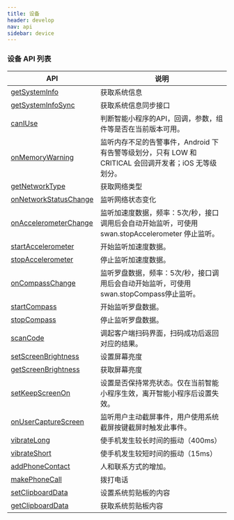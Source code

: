 ```yaml
---
title: 设备
header: develop
nav: api
sidebar: device
---
```

### 设备 API 列表

|API|说明|
|----|----|
|<a href="https://smartprogram.baidu.com/docs/develop/api/device_sys/#getSystemInfo">getSystemInfo</a>|获取系统信息|
|<a href="https://smartprogram.baidu.com/docs/develop/api/device_sys/#getSystemInfoSync">getSystemInfoSync</a>|获取系统信息同步接口|
|<a href="https://smartprogram.baidu.com/docs/develop/api/device_sys/#canIUse">canIUse|判断智能小程序的API，回调，参数，组件等是否在当前版本可用。|
|<a href="https://smartprogram.baidu.com/docs/develop/api/device_onmemory/#onMemoryWarning">onMemoryWarning</a>|监听内存不足的告警事件，Android 下有告警等级划分，只有 LOW 和 CRITICAL 会回调开发者；iOS 无等级划分。|
|<a href="https://smartprogram.baidu.com/docs/develop/api/device_network/#getNetworkType">getNetworkType</a>|获取网络类型|
|<a href="https://smartprogram.baidu.com/docs/develop/api/device_network/#onNetworkStatusChange">onNetworkStatusChange</a>|监听网络状态变化|
|<a href="https://smartprogram.baidu.com/docs/develop/api/device_accelerometer/#onAccelerometerChange">onAccelerometerChange</a>|监听加速度数据，频率：5次/秒，接口调用后会自动开始监听，可使用 swan.stopAccelerometer 停止监听。|
|<a href="https://smartprogram.baidu.com/docs/develop/api/device_accelerometer/#startAccelerometer">startAccelerometer</a>|开始监听加速度数据。|
|<a href="https://smartprogram.baidu.com/docs/develop/api/device_accelerometer/#stopAccelerometer">stopAccelerometer</a>|停止监听加速度数据。|
|<a href="https://smartprogram.baidu.com/docs/develop/api/device_compass/#onCompassChange">onCompassChange</a>|监听罗盘数据，频率：5次/秒，接口调用后会自动开始监听，可使用swan.stopCompass停止监听。|
|<a href="https://smartprogram.baidu.com/docs/develop/api/device_compass/#startCompass">startCompass</a>|开始监听罗盘数据。|
|<a href="https://smartprogram.baidu.com/docs/develop/api/device_compass/#stopCompass">stopCompass</a>|停止监听罗盘数据。|
|<a href="https://smartprogram.baidu.com/docs/develop/api/device_scan/#scanCode">scanCode</a>|调起客户端扫码界面，扫码成功后返回对应的结果。|
|<a href="https://smartprogram.baidu.com/docs/develop/api/device_screen/#setScreenBrightness">setScreenBrightness</a>|设置屏幕亮度|
|<a href="https://smartprogram.baidu.com/docs/develop/api/device_screen/#getScreenBrightness">getScreenBrightness</a>|获取屏幕亮度|
|<a href="https://smartprogram.baidu.com/docs/develop/api/device_screen/#setKeepScreenOn">setKeepScreenOn</a>|设置是否保持常亮状态。仅在当前智能小程序生效，离开智能小程序后设置失效。|
|<a href="https://smartprogram.baidu.com/docs/develop/api/device_capture/#onUserCaptureScreen">onUserCaptureScreen</a>|监听用户主动截屏事件，用户使用系统截屏按键截屏时触发此事件。|
|<a href="https://smartprogram.baidu.com/docs/develop/api/device_vibrate/#vibrateLong">vibrateLong</a>|使手机发生较长时间的振动（400ms）|
|<a href="https://smartprogram.baidu.com/docs/develop/api/device_vibrate/#vibrateShort">vibrateShort</a>|使手机发生较短时间的振动（15ms）|
|<a href="https://smartprogram.baidu.com/docs/develop/api/device_call/#addPhoneContact">addPhoneContact</a>|人和联系方式的增加。|
|<a href="https://smartprogram.baidu.com/docs/develop/api/device_call/#makePhoneCall">makePhoneCall</a>|拨打电话|
|<a href="https://smartprogram.baidu.com/docs/develop/api/device_clipboard/#setClipboardData">setClipboardData</a>|设置系统剪贴板的内容|
|<a href="https://smartprogram.baidu.com/docs/develop/api/device_clipboard/#getClipboardData">getClipboardData</a>|获取系统剪贴板内容|

<!-- 系统信息
-----

### getSystemInfo

**解释：**获取系统信息

**参数：**Object

**Object参数说明：**

|参数名 |类型  |必填  |说明|
|---- | ---- | ---- |---- |
|success |Function  |  是 |  接口调用成功的回调|
|fail   | Function |   否  | 接口调用失败的回调函数|
|complete  |  Function |   否 |  接口调用结束的回调函数（调用成功、失败都会执行）|

**success返回参数说明：**

|参数  |说明 |
|---- | ---- |
|brand  | 手机品牌 |
|model |  手机型号   |
|pixelRatio | 设备像素比  |
|screenWidth |屏幕宽度   |
|screenHeight |   屏幕高度 |
|windowWidth |可使用窗口宽度 |
|windowHeight  |  可使用窗口高度 |
|statusBarHeight| 状态栏的高度 |
|language |百度 App 设置的语言 |
|version |百度 App 版本号|
|system  |操作系统版本  |
|platform |客户端平台|
|fontSizeSetting |用户字体大小设置 |
|SDKVersion |客户端基础库版本 |

**示例：**

```js
swan.getSystemInfo({
    success: function (res) {
        console.log(res.model);
        console.log(res.pixelRatio);
        console.log(res.windowWidth);
        console.log(res.windowHeight);
        console.log(res.language);
        console.log(res.version);
        console.log(res.platform);
    }
});
```

### getSystemInfoSync

**解释：**获取系统信息同步接口

**同步返回参数说明：**

|参数  |说明 |
|---- | ---- |
|brand  | 手机品牌 |
|model |  手机型号   |
|pixelRatio | 设备像素比  |
|screenWidth |屏幕宽度   |
|screenHeight |   屏幕高度 |
|windowWidth |可使用窗口宽度 |
|windowHeight  |  可使用窗口高度 |
|statusBarHeight| 状态栏的高度 |
|language |百度 App 设置的语言 |
|version |百度 App 版本号|
|system  |操作系统版本  |
|platform |客户端平台|
|fontSizeSetting |用户字体大小设置 |
|SDKVersion |客户端基础库版本 |

**示例：**

```js
try {
    var res = swan.getSystemInfoSync();
    console.log(res.model);
    console.log(res.pixelRatio);
    console.log(res.windowWidth);
    console.log(res.windowHeight);
    console.log(res.language);
    console.log(res.version);
    console.log(res.platform);
} catch (e) {
    // Do something when catch error
}
```
### canIUse

**解释：**判断智能小程序的API，回调，参数，组件等是否在当前版本可用。

**参数说明：**使用 ${API}.${method}.${param}.${options} 或者 ${component}.${attribute}.${option} 方式来调用。

|参数  |说明 |
|---- | ---- |
|${API}  | API 名字 |
|${method} |  调用方式，有效值为return, success, object, callback   |
|${param} | 参数或者返回值  |
|${options} |参数的可选值   |
|${component} |   组件名字 |
|${attribute} | 组件属性 |
|${option}  |  组件属性的可选值 |


**示例：**

```js

swan.canIUse('view.hover-class')
swan.canIUse('scroll-view.scroll-x')
swan.canIUse('cover-view')
swan.canIUse('button.size.default')
swan.canIUse('button.size.default')
swan.canIUse('request.object.success.data')
swan.canIUse('getSavedFileList')
swan.canIUse('getSavedFileList.object')
swan.canIUse('getSavedFileList.object.success')
```

内存
----
### onMemoryWarning

**解释：**监听内存不足的告警事件，Android 下有告警等级划分，只有 LOW 和 CRITICAL 会回调开发者；iOS 无等级划分。

**参数：**CALLBACK

**CALLBACK返回参数：**

|参数名 |类型  |说明|
|---- | ---- | ---- |
|level |Number |仅 Android 有该字段，对应系统内存告警等级宏定义|

Android下告警等级对应系统宏：

```
TRIM_MEMORY_RUNNING_MODERATE = 5
TRIM_MEMORY_RUNNING_LOW = 10
TRIM_MEMORY_RUNNING_CRITICAL = 15
```
**示例：**

```js
swan.onMemoryWarning(function (res) {
    console.log('onMemoryWarningReceive')
});
```

网络状态
-----

### getNetworkType

**解释：**获取网络类型

**参数：**Object

**Object参数说明：**

|参数名 |类型  |必填  |说明|
|---- | ---- | ---- |---- |
|success |Function  |  是  | 接口调用成功，返回网络类型 networkType|
|fail | Function  |  否  | 接口调用失败的回调函数|
|complete  |  Function  |  否 |  接口调用结束的回调函数（调用成功、失败都会执行）|

**success返回参数说明：**

|参数  |说明 |
|---- | ---- |
|networkType |网络类型，值有 wifi/2g/3g/4g/unknown (Android 下不常见的网络类型)/none (无网络)|
**示例：**

```js
swan.getNetworkType({
    success: function (res) {
        console.log(res.networkType);
    }
});
```

### onNetworkStatusChange

**解释：**监听网络状态变化

**参数：**CALLBACK

**CALLBACK返回参数：**

|参数名 |类型  |说明|
|---- | ---- | ---- |
|isConnected |Boolean |当前是否有网络连接|
|networkType| String | 网络类型|

**networkType 有效值：**

|值   |说明|
|---- | ---- |
|wifi   | wifi 网络|
|2g  |2g 网络|
|3g | 3g 网络|
|4g | 4g 网络|
|none  |  无网络|
|unknown |Android 下不常见的网络类型|

**示例：**

```js
swan.onNetworkStatusChange(function (res) {
    console.log(res.isConnected);
    console.log(res.networkType);
});
```

加速度计
-----

### onAccelerometerChange

**解释：**监听加速度数据，频率：5次/秒，接口调用后会自动开始监听，可使用 swan.stopAccelerometer 停止监听。
**参数：**CALLBACK

**CALLBACK返回参数：**

|参数名 |类型  |说明|
|---- | ---- | ---- |
|x |Number |X 轴|
|y |Number |Y 轴|
|z |Number |Z 轴|

**示例：**

```javascript
swan.onAccelerometerChange(function (res) {
  console.log(res.x);
  console.log(res.y);
  console.log(res.z);
});
```
### startAccelerometer

**解释：**开始监听加速度数据。
**参数：**Object

**Object参数说明：**

|参数名 |类型  |必填  |说明|
|---- | ---- | ---- |---- |
|success |Function  |  否 |  接口调用成功的回调函数|
|fail  |  Function |   否 |  接口调用失败的回调函数|
|complete |   Function |   否  | 接口调用结束的回调函数（调用成功、失败都会执行）|

**示例：**

```javascript
swan.startAccelerometer();
```

### stopAccelerometer

**解释：**停止监听加速度数据。
**参数：**Object

**Object参数说明：**

|参数名 |类型  |必填  |说明|
|---- | ---- | ---- |---- |
|success |Function  |  否 |  接口调用成功的回调函数|
|fail  |  Function |   否 |  接口调用失败的回调函数|
|complete |   Function |   否  | 接口调用结束的回调函数（调用成功、失败都会执行）|

**示例：**

```javascript
swan.stopAccelerometer();
```

罗盘
-----

### onCompassChange

**解释：**监听罗盘数据，频率：5次/秒，接口调用后会自动开始监听，可使用swan.stopCompass停止监听。
**参数：**CALLBACK

**CALLBACK返回参数：**

|参数名 |类型  |说明|
|---- | ---- | ---- |
|direction |Number |面对的方向度数|

**示例：**

```javascript
swan.onCompassChange(function (res) {
    console.log(res.direction);
});

```
### startCompass

**解释：**开始监听罗盘数据。
**参数：**Object

**Object参数说明：**

|参数名 |类型  |必填  |说明|
|---- | ---- | ---- |---- |
|success |Function  |  否 |  接口调用成功的回调函数|
|fail  |  Function |   否 |  接口调用失败的回调函数|
|complete |   Function |   否  | 接口调用结束的回调函数（调用成功、失败都会执行）|

**示例：**

```javascript
swan.startCompass();
```

### stopCompass

**解释：**停止监听罗盘数据。
**参数：**Object

**Object参数说明：**

|参数名 |类型  |必填  |说明|
|---- | ---- | ---- |---- |
|success |Function  |  否 |  接口调用成功的回调函数|
|fail  |  Function |   否 |  接口调用失败的回调函数|
|complete |   Function |   否  | 接口调用结束的回调函数（调用成功、失败都会执行）|

**示例：**

```javascript
swan.stopCompass();
```

扫码
-----

### scanCode

**解释：**调起客户端扫码界面，扫码成功后返回对应的结果
**参数：**Object

**Object参数说明：**

|参数名 |类型  |必填  |说明|
|---- | ---- | ---- |---- |
|success| Function  |  否  | 接口调用成功的回调|
|fail  |  Function  |  否 |  接口调用失败的回调函数|
|complete  |  Function |   否 |  接口调用结束的回调函数（调用成功、失败都会执行）|

**success返回参数说明：**

|参数名 |说明|
|---- | ---- |
|result| 所扫码的内容 |
|scanType| 所扫码的类型 |

**示例：**

```js
swan.scanCode({
    success: function (res) {
        console.log(res.result);
        console.log(res.scanType);
    }
});
```

屏幕亮度
-----

### setScreenBrightness

**解释：**设置屏幕亮度。
**参数：**Object

**Object参数说明：**

|参数名 |类型  |必填  |说明|
|---- | ---- | ---- |---- |
|value |Number | 是  | 屏幕亮度值，范围 0~1，0 最暗，1 最亮|
|success| Function  |  否  | 接口调用成功的回调|
|fail  |  Function  |  否 |  接口调用失败的回调函数|
|complete  |  Function |   否 |  接口调用结束的回调函数（调用成功、失败都会执行）|

### getScreenBrightness

**解释：**获取屏幕亮度。
**参数：**Object

**Object参数说明：**

|参数名 |类型  |必填  |说明|
|---- | ---- | ---- |---- |
|success| Function  |  否  | 接口调用成功的回调|
|fail  |  Function  |  否 |  接口调用失败的回调函数|
|complete  |  Function |   否 |  接口调用结束的回调函数（调用成功、失败都会执行）|

**success返回参数说明：**

|参数名 |类型  |说明|
|---- | ---- | ---- |
|value   | Number | 屏幕亮度值，范围 0~1，0 最暗，1 最亮|

### setKeepScreenOn

**解释：**设置是否保持常亮状态。仅在当前智能小程序生效，离开智能小程序后设置失效。
**参数：**Object

**Object参数说明：**

|参数名 |类型  |必填  |说明|
|---- | ---- | ---- |---- |
|keepScreenOn |Boolean | 是  | 是否保持屏幕常亮|
|success| Function  |  否  | 接口调用成功的回调|
|fail  |  Function  |  否 |  接口调用失败的回调函数|
|complete  |  Function |   否 |  接口调用结束的回调函数（调用成功、失败都会执行）|

用户截屏事件
----

### onUserCaptureScreen

**解释：**监听用户主动截屏事件，用户使用系统截屏按键截屏时触发此事件。
**参数：**CALLBACK

**CALLBACK返回参数：**
无

**示例：**

```js
swan.onUserCaptureScreen(function() {
    console.log('用户截屏了')
});
```

振动
-----

### vibrateLong

**解释：**使手机发生较长时间的振动（400ms）
**参数：**Object

**Object参数说明：**

|参数名 |类型  |必填  |说明|
|---- | ---- | ---- |---- |
|success| Function  |  否  | 接口调用成功的回调|
|fail  |  Function  |  否 |  接口调用失败的回调函数|
|complete  |  Function |   否 |  接口调用结束的回调函数（调用成功、失败都会执行）|

### vibrateShort

**解释：**使手机发生较短时间的振动（15ms）

**参数：**Object

**Object 参数说明：**

|参数名 |类型  |必填  |说明|
|---- | ---- | ---- |---- |
|success| Function  |  否  | 接口调用成功的回调函数|
|fail  |  Function  |  否  | 接口调用失败的回调函数|
|complete  |  Function  |  否 |  接口调用结束的回调函数（调用成功、失败都会执行）|

手机联系人
-----

### addPhoneContact

**解释：**调用后，用户可以选择将联系人数据以“新增联系人”或“添加到已有联系人”的方式，写入手机系统通讯录，完成手机通讯录联系人和联系方式的增加。
**参数：**Object

**Object参数说明：**

|参数名 |类型  |必填  |说明|
|---- | ---- | ---- |---- |
|photoFilePath |String | 否  | 头像本地文件路径|
|nickName |String | 否  | 昵称|
|lastName |String | 否  | 姓氏|
|middleName |String | 否  | 中间名|
|firstName |String | 是  | 名字|
|remark|String|否|备注|
|mobilePhoneNumber |String | 否  | 手机号|
|weChatNumber |String | 否  | 微信号|
|addressCountry |String | 否  | 联系地址国家|
|addressState |String | 否  | 联系地址省份|
|addressCity |String | 否  | 联系地址城市|
|addressStreet |String | 否  | 联系地址街道|
|addressPostalCode |String | 否  | 联系地址邮政编码|
|organization |String | 否  | 公司|
|title |String | 否  | 职位|
|workFaxNumber |String | 否  | 工作传真|
|workPhoneNumber |String | 否  | 工作电话|
|hostNumber |String | 否  | 公司电话|
|email |String | 否  | 电子邮件|
|url |String | 否  | 网站|
|workAddressCountry |String | 否  | 工作地址国家|
|workAddressState |String | 否  | 工作地址省份|
|workAddressCity |String | 否  | 工作地址城市|
|workAddressStreet |String | 否  | 工作地址街道|
|workAddressPostalCode |String | 否  | 工作地址邮政编码|
|homeFaxNumber |String | 否  | 住宅传真|
|homePhoneNumber |String | 否  | 住宅电话|
|homeAddressCountry |String | 否  | 住宅地址国家|
|homeAddressState |String | 否  | 住宅地址省份|
|homeAddressCity |String | 否  | 住宅地址城市|
|homeAddressStreet |String | 否  | 住宅地址街道|
|homeAddressPostalCode |String | 否  | 住宅地址邮政编码|
|success| Function  |  否  | 接口调用成功的回调|
|fail  |  Function  |  否 |  接口调用失败的回调函数|
|complete  |  Function |   否 |  接口调用结束的回调函数（调用成功、失败都会执行）|

拨打电话
-----

### makePhoneCall

**解释：**拨打电话
**参数：**Object

**Object参数说明：**

|参数名 |类型  |必填  |说明|
|---- | ---- | ---- |---- |
|phoneNumber |String | 是  | 需要拨打的电话号码|
|success| Function  |  否  | 接口调用成功的回调|
|fail  |  Function  |  否 |  接口调用失败的回调函数|
|complete  |  Function |   否 |  接口调用结束的回调函数（调用成功、失败都会执行）|

**示例：**

```js
swan.makePhoneCall({
    phoneNumber: '000000' //仅为示例，并非真实的电话号码
});
```

剪贴板
-----

### setClipboardData

**解释：**设置系统剪贴板的内容

**参数：**Object

**Object参数说明：**

|参数名 |类型  |必填  |说明|
|---- | ---- | ---- |---- |
|data  |  String  |是  | 需要设置的内容|
|success |Function  |  否  | 接口调用成功的回调函数|
|fail  | Function  |  否  | 接口调用失败的回调函数|
|complete   | Function   | 否  | 接口调用结束的回调函数（调用成功、失败都会执行）|

**示例：**

```js
swan.setClipboardData({
    data: 'baidu',
    success: function (res) {
        swan.getClipboardData({
            success: function (res) {
                console.log(res.data) // baidu
            }
        });
    }
});
```

### getClipboardData

**解释：**获取系统剪贴板内容

**参数：**Object

**Object参数说明：**

|参数名 |类型  |必填  |说明|
|---- | ---- | ---- |---- |
|success |Function |   否 |  接口调用成功的回调函数|
|fail  |  Function |   否 |  接口调用失败的回调函数|
|complete  |  Function |   否  | 接口调用结束的回调函数（调用成功、失败都会执行）|

**success返回参数说明：**

|参数名 |类型  |说明|
|---- | ---- | ---- |
|data   | String | 剪贴板的内容|
**示例：**

```js
swan.getClipboardData({
    success: function (res) {
        console.log(res.data);
    }
});
``` -->
